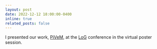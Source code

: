 ```yaml
---
layout: post
date: 2022-12-12 18:00:00-0400
inline: true
related_posts: false
---
```


I presented our work, [PiVeM](../projects/pivem), at the [LoG](https://logconference.org/) conference in the virtual poster session.
